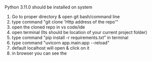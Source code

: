 Python 3.11.0 should be installed on system  

1. Go to proper directory & open git bash/command line
2. type command "git clone 'Http address of the repo'"
3. open the cloned repo in vs code/ide
4. open terminal (Its should be location of your current project folder) 
5. type command "pip install -r requirements.txt" in terminal
6. type command "uvicorn app.main:app --reload" 
7. default localhost will open & click on it
8. in browser you can see the 

